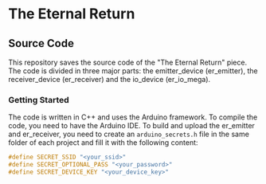 # The Eternal Return

## Source Code
    
This repository saves the source code of the "The Eternal Return" piece. The code is divided in three major
parts: the emitter_device (er_emitter), the receiver_device (er_receiver) and the io_device (er_io_mega).

### Getting Started

The code is written in C++ and uses the Arduino framework. To compile the code, you need to have the Arduino IDE.
To build and upload the er_emitter and er_receiver, you need to create an `arduino_secrets.h` file in the same folder of each project and fill it with the following content:

```c++
#define SECRET_SSID "<your_ssid>"
#define SECRET_OPTIONAL_PASS "<your_password>"
#define SECRET_DEVICE_KEY "<your_device_key>"
```